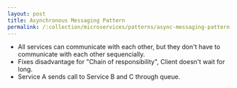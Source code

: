```yaml
---
layout: post
title: Asynchronous Messaging Pattern
permalink: /:collection/microservices/patterns/async-messaging-pattern
---
```


* All services can communicate with each other, but they don't have to communicate with each other sequencially.
* Fixes disadvantage for "Chain of responsibility", Client doesn't wait for long.
* Service A sends call to Service B and C through queue.
